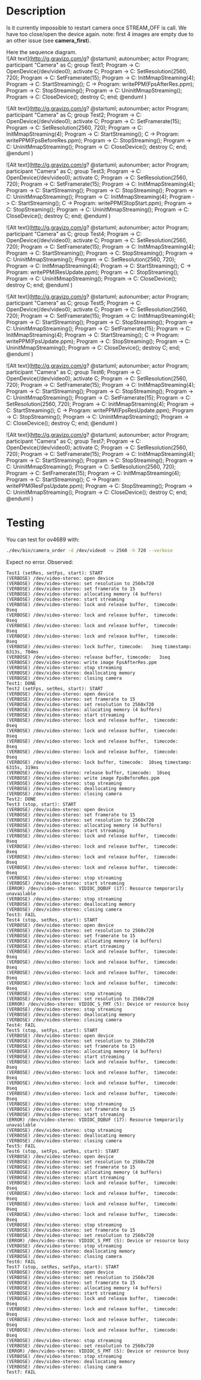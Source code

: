 # Description
Is it currently impossible to restart camera once STREAM_OFF is call.
We have too close/open the device again.
note: first 4 images are empty due to an other issue (see **camera_first**).

Here the sequence diagram.  
![Alt text](http://g.gravizo.com/g?
@startuml;
autonumber;
actor Program;
participant "Camera" as C;
group Test1;
Program -> C: OpenDevice\(/dev/video0\);
activate C;
Program -> C: SetResolution\(2560, 720\);
Program -> C: SetFramerate\(15\);
Program -> C: InitMmapStreaming\(4\);
Program -> C: StartStreaming\(\);
C -> Program: writePPM\(FpsAfterRes.ppm\);
Program -> C: StopStreaming\(\);
Program -> C: UninitMmapStreaming\(\);
Program -> C: CloseDevice\(\);
destroy C;
end;
@enduml
)

![Alt text](http://g.gravizo.com/g?
@startuml;
autonumber;
actor Program;
participant "Camera" as C;
group Test2;
Program -> C: OpenDevice\(/dev/video0\);
activate C;
Program -> C: SetFramerate\(15\);
Program -> C: SetResolution\(2560, 720\);
Program -> C: InitMmapStreaming\(4\);
Program -> C: StartStreaming\(\);
C -> Program: writePPM\(FpsBeforeRes.ppm\);
Program -> C: StopStreaming\(\);
Program -> C: UninitMmapStreaming\(\);
Program -> C: CloseDevice\(\);
destroy C;
end;
@enduml
)

![Alt text](http://g.gravizo.com/g?
@startuml;
autonumber;
actor Program;
participant "Camera" as C;
group Test3;
Program -> C: OpenDevice\(/dev/video0\);
activate C;
Program -> C: SetResolution\(2560, 720\);
Program -> C: SetFramerate\(15\);
Program -> C: InitMmapStreaming\(4\);
Program -> C: StartStreaming\(\);
Program -> C: StopStreaming\(\);
Program -> C: UninitMmapStreaming\(\);
Program -> C: InitMmapStreaming\(4\);
Program -> C: StartStreaming\(\);
C -> Program: writePPM\(StopStart.ppm\);
Program -> C: StopStreaming\(\);
Program -> C: UninitMmapStreaming\(\);
Program -> C: CloseDevice\(\);
destroy C;
end;
@enduml
)

![Alt text](http://g.gravizo.com/g?
@startuml;
autonumber;
actor Program;
participant "Camera" as C;
group Test4;
Program -> C: OpenDevice\(/dev/video0\);
activate C;
Program -> C: SetResolution\(2560, 720\);
Program -> C: SetFramerate\(15\);
Program -> C: InitMmapStreaming\(4\);
Program -> C: StartStreaming\(\);
Program -> C: StopStreaming\(\);
Program -> C: UninitMmapStreaming\(\);
Program -> C: SetResolution\(2560, 720\);
Program -> C: InitMmapStreaming\(4\);
Program -> C: StartStreaming\(\);
C -> Program: writePPM\(ResUpdate.ppm\);
Program -> C: StopStreaming\(\);
Program -> C: UninitMmapStreaming\(\);
Program -> C: CloseDevice\(\);
destroy C;
end;
@enduml
)

![Alt text](http://g.gravizo.com/g?
@startuml;
autonumber;
actor Program;
participant "Camera" as C;
group Test5;
Program -> C: OpenDevice\(/dev/video0\);
activate C;
Program -> C: SetResolution\(2560, 720\);
Program -> C: SetFramerate\(15\);
Program -> C: InitMmapStreaming\(4\);
Program -> C: StartStreaming\(\);
Program -> C: StopStreaming\(\);
Program -> C: UninitMmapStreaming\(\);
Program -> C: SetFramerate\(15\);
Program -> C: InitMmapStreaming\(4\);
Program -> C: StartStreaming\(\);
C -> Program: writePPM\(FpsUpdate.ppm\);
Program -> C: StopStreaming\(\);
Program -> C: UninitMmapStreaming\(\);
Program -> C: CloseDevice\(\);
destroy C;
end;
@enduml
)

![Alt text](http://g.gravizo.com/g?
@startuml;
autonumber;
actor Program;
participant "Camera" as C;
group Test6;
Program -> C: OpenDevice\(/dev/video0\);
activate C;
Program -> C: SetResolution\(2560, 720\);
Program -> C: SetFramerate\(15\);
Program -> C: InitMmapStreaming\(4\);
Program -> C: StartStreaming\(\);
Program -> C: StopStreaming\(\);
Program -> C: UninitMmapStreaming\(\);
Program -> C: SetFramerate\(15\);
Program -> C: SetResolution\(2560, 720\);
Program -> C: InitMmapStreaming\(4\);
Program -> C: StartStreaming\(\);
C -> Program: writePPM\(FpsResUpdate.ppm\);
Program -> C: StopStreaming\(\);
Program -> C: UninitMmapStreaming\(\);
Program -> C: CloseDevice\(\);
destroy C;
end;
@enduml
)

![Alt text](http://g.gravizo.com/g?
@startuml;
autonumber;
actor Program;
participant "Camera" as C;
group Test7;
Program -> C: OpenDevice\(/dev/video0\);
activate C;
Program -> C: SetResolution\(2560, 720\);
Program -> C: SetFramerate\(15\);
Program -> C: InitMmapStreaming\(4\);
Program -> C: StartStreaming\(\);
Program -> C: StopStreaming\(\);
Program -> C: UninitMmapStreaming\(\);
Program -> C: SetResolution\(2560, 720\);
Program -> C: SetFramerate\(15\);
Program -> C: InitMmapStreaming\(4\);
Program -> C: StartStreaming\(\);
C -> Program: writePPM\(ResFpsUpdate.ppm\);
Program -> C: StopStreaming\(\);
Program -> C: UninitMmapStreaming\(\);
Program -> C: CloseDevice\(\);
destroy C;
end;
@enduml
)

# Testing
You can test for ov4689 with:
```sh
./dev/bin/camera_order -d /dev/video0 -w 2560 -h 720 --verbose
```

Expect no error.
Observed:
```
Test1 (setRes, setFps, start): START
(VERBOSE) /dev/video-stereo: open device
(VERBOSE) /dev/video-stereo: set resolution to 2560x720
(VERBOSE) /dev/video-stereo: set framerate to 15
(VERBOSE) /dev/video-stereo: allocating memory (4 buffers)
(VERBOSE) /dev/video-stereo: start streaming
(VERBOSE) /dev/video-stereo: lock and release buffer,  timecode:   0seq
(VERBOSE) /dev/video-stereo: lock and release buffer,  timecode:   0seq
(VERBOSE) /dev/video-stereo: lock and release buffer,  timecode:   0seq
(VERBOSE) /dev/video-stereo: lock and release buffer,  timecode:   0seq
(VERBOSE) /dev/video-stereo: lock buffer, timecode:   3seq timestamp: 6313s, 704ms
(VERBOSE) /dev/video-stereo: release buffer, timecode:   3seq
(VERBOSE) /dev/video-stereo: write image FpsAfterRes.ppm
(VERBOSE) /dev/video-stereo: stop streaming
(VERBOSE) /dev/video-stereo: deallocating memory
(VERBOSE) /dev/video-stereo: closing camera
Test1: DONE
Test2 (setFps, setRes, start): START
(VERBOSE) /dev/video-stereo: open device
(VERBOSE) /dev/video-stereo: set framerate to 15
(VERBOSE) /dev/video-stereo: set resolution to 2560x720
(VERBOSE) /dev/video-stereo: allocating memory (4 buffers)
(VERBOSE) /dev/video-stereo: start streaming
(VERBOSE) /dev/video-stereo: lock and release buffer,  timecode:   0seq
(VERBOSE) /dev/video-stereo: lock and release buffer,  timecode:   0seq
(VERBOSE) /dev/video-stereo: lock and release buffer,  timecode:   0seq
(VERBOSE) /dev/video-stereo: lock and release buffer,  timecode:   0seq
(VERBOSE) /dev/video-stereo: lock buffer, timecode:  10seq timestamp: 6315s, 319ms
(VERBOSE) /dev/video-stereo: release buffer, timecode:  10seq
(VERBOSE) /dev/video-stereo: write image FpsBeforeRes.ppm
(VERBOSE) /dev/video-stereo: stop streaming
(VERBOSE) /dev/video-stereo: deallocating memory
(VERBOSE) /dev/video-stereo: closing camera
Test2: DONE
Test3 (stop, start): START
(VERBOSE) /dev/video-stereo: open device
(VERBOSE) /dev/video-stereo: set framerate to 15
(VERBOSE) /dev/video-stereo: set resolution to 2560x720
(VERBOSE) /dev/video-stereo: allocating memory (4 buffers)
(VERBOSE) /dev/video-stereo: start streaming
(VERBOSE) /dev/video-stereo: lock and release buffer,  timecode:   0seq
(VERBOSE) /dev/video-stereo: lock and release buffer,  timecode:   0seq
(VERBOSE) /dev/video-stereo: lock and release buffer,  timecode:   0seq
(VERBOSE) /dev/video-stereo: lock and release buffer,  timecode:   0seq
(VERBOSE) /dev/video-stereo: stop streaming
(VERBOSE) /dev/video-stereo: start streaming
(ERROR) /dev/video-stereo: VIDIOC_DQBUF (17): Resource temporarily unavailable
(VERBOSE) /dev/video-stereo: stop streaming
(VERBOSE) /dev/video-stereo: deallocating memory
(VERBOSE) /dev/video-stereo: closing camera
Test3: FAIL
Test4 (stop, setRes, start): START
(VERBOSE) /dev/video-stereo: open device
(VERBOSE) /dev/video-stereo: set resolution to 2560x720
(VERBOSE) /dev/video-stereo: set framerate to 15
(VERBOSE) /dev/video-stereo: allocating memory (4 buffers)
(VERBOSE) /dev/video-stereo: start streaming
(VERBOSE) /dev/video-stereo: lock and release buffer,  timecode:   0seq
(VERBOSE) /dev/video-stereo: lock and release buffer,  timecode:   0seq
(VERBOSE) /dev/video-stereo: lock and release buffer,  timecode:   0seq
(VERBOSE) /dev/video-stereo: lock and release buffer,  timecode:   0seq
(VERBOSE) /dev/video-stereo: stop streaming
(VERBOSE) /dev/video-stereo: set resolution to 2560x720
(ERROR) /dev/video-stereo: VIDIOC_S_FMT (5): Device or resource busy
(VERBOSE) /dev/video-stereo: stop streaming
(VERBOSE) /dev/video-stereo: deallocating memory
(VERBOSE) /dev/video-stereo: closing camera
Test4: FAIL
Test5 (stop, setFps, start): START
(VERBOSE) /dev/video-stereo: open device
(VERBOSE) /dev/video-stereo: set resolution to 2560x720
(VERBOSE) /dev/video-stereo: set framerate to 15
(VERBOSE) /dev/video-stereo: allocating memory (4 buffers)
(VERBOSE) /dev/video-stereo: start streaming
(VERBOSE) /dev/video-stereo: lock and release buffer,  timecode:   0seq
(VERBOSE) /dev/video-stereo: lock and release buffer,  timecode:   0seq
(VERBOSE) /dev/video-stereo: lock and release buffer,  timecode:   0seq
(VERBOSE) /dev/video-stereo: lock and release buffer,  timecode:   0seq
(VERBOSE) /dev/video-stereo: stop streaming
(VERBOSE) /dev/video-stereo: set framerate to 15
(VERBOSE) /dev/video-stereo: start streaming
(ERROR) /dev/video-stereo: VIDIOC_DQBUF (17): Resource temporarily unavailable
(VERBOSE) /dev/video-stereo: stop streaming
(VERBOSE) /dev/video-stereo: deallocating memory
(VERBOSE) /dev/video-stereo: closing camera
Test5: FAIL
Test6 (stop, setFps, setRes, start): START
(VERBOSE) /dev/video-stereo: open device
(VERBOSE) /dev/video-stereo: set resolution to 2560x720
(VERBOSE) /dev/video-stereo: set framerate to 15
(VERBOSE) /dev/video-stereo: allocating memory (4 buffers)
(VERBOSE) /dev/video-stereo: start streaming
(VERBOSE) /dev/video-stereo: lock and release buffer,  timecode:   0seq
(VERBOSE) /dev/video-stereo: lock and release buffer,  timecode:   0seq
(VERBOSE) /dev/video-stereo: lock and release buffer,  timecode:   0seq
(VERBOSE) /dev/video-stereo: lock and release buffer,  timecode:   0seq
(VERBOSE) /dev/video-stereo: stop streaming
(VERBOSE) /dev/video-stereo: set framerate to 15
(VERBOSE) /dev/video-stereo: set resolution to 2560x720
(ERROR) /dev/video-stereo: VIDIOC_S_FMT (5): Device or resource busy
(VERBOSE) /dev/video-stereo: stop streaming
(VERBOSE) /dev/video-stereo: deallocating memory
(VERBOSE) /dev/video-stereo: closing camera
Test6: FAIL
Test7 (stop, setRes, setFps, start): START
(VERBOSE) /dev/video-stereo: open device
(VERBOSE) /dev/video-stereo: set resolution to 2560x720
(VERBOSE) /dev/video-stereo: set framerate to 15
(VERBOSE) /dev/video-stereo: allocating memory (4 buffers)
(VERBOSE) /dev/video-stereo: start streaming
(VERBOSE) /dev/video-stereo: lock and release buffer,  timecode:   0seq
(VERBOSE) /dev/video-stereo: lock and release buffer,  timecode:   0seq
(VERBOSE) /dev/video-stereo: lock and release buffer,  timecode:   0seq
(VERBOSE) /dev/video-stereo: lock and release buffer,  timecode:   0seq
(VERBOSE) /dev/video-stereo: stop streaming
(VERBOSE) /dev/video-stereo: set resolution to 2560x720
(ERROR) /dev/video-stereo: VIDIOC_S_FMT (5): Device or resource busy
(VERBOSE) /dev/video-stereo: stop streaming
(VERBOSE) /dev/video-stereo: deallocating memory
(VERBOSE) /dev/video-stereo: closing camera
Test7: FAIL
```

